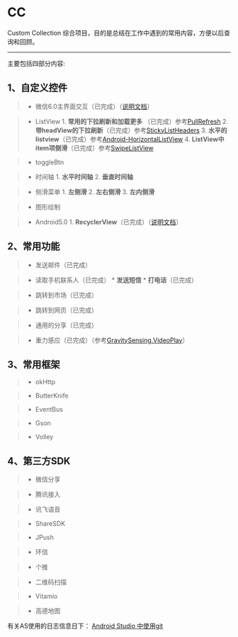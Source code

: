 # CC
Custom Collection 综合项目，目的是总结在工作中遇到的常用内容，方便以后查询和回顾。
* * *

主要包括四部分内容:


## 1、自定义控件
  
 > * 微信6.0主界面交互（已完成）（[说明文档](http://note.youdao.com/share/?id=04dad8074a94c4f955a795e6e4f6161e&type=note)） 

  
 > * ListView
    1. **常用的下拉刷新和加载更多** （已完成）参考[PullRefresh](http://www.360doc.com/content/14/1005/18/9200790_414599526.shtml)
    2. **带headView的下拉刷新**（已完成）参考[StickyListHeaders](https://github.com/emilsjolander/StickyListHeaders)
    3. **水平的listview**（已完成）参考[Android-HorizontalListView](https://github.com/MeetMe/Android-HorizontalListView)
    4. **ListView中item项侧滑**（已完成）参考[SwipeListView](https://github.com/47deg/android-swipelistview)

  
 > * toggleBtn

  
 > * 时间轴
    1. **水平时间轴**
    2. **垂直时间轴**


 > * 侧滑菜单
    1. **左侧滑**
    2. **左右侧滑**
    3. **左内侧滑**
 
 
 > * 图形绘制

  
 > * Android5.0
    1. **RecyclerView**（已完成）（[说明文档](http://note.youdao.com/share/?id=c9bd7c5567e54ed40c7891b4bd3c47d3&type=note)）
  

  
## 2、常用功能
  
 > * 发送邮件（已完成）

  
 > * 读取手机联系人（已完成）
    * **发送短信**
    * **打电话**（已完成）

  
 > * 跳转到市场（已完成）
  
 > * 跳转到网页（已完成）
  
 > * 通用的分享（已完成）
 
 > * 重力感应（已完成）（参考[GravitySensing.VideoPlay](https://github.com/LeeeYou/GravitySensing.VideoPlay)）
  


## 3、常用框架

 > * okHttp
  
 > * ButterKnife
  
 > * EventBus
  
 > * Gson
  
 > * Volley


## 4、第三方SDK

 > * 微信分享
  
 > * 腾讯接入
  
 > * 讯飞语音
  
 > * ShareSDK
  
 > * JPush
  
 > * 环信
  
 > * 个推
  
 > * 二维码扫描
  
 > * Vitamio
  
 > * 高德地图


有关AS使用的日志信息日下：
[Android Studio 中使用git](http://note.youdao.com/share/?id=c14927da51374141922406f8fcb95d1d&type=note) 
